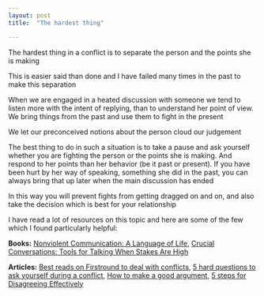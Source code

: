 ```yaml
---
layout: post
title:  "The hardest thing"

---
```


The hardest thing in a conflict is to separate the person and the points she is making

This is easier said than done and I have failed many times in the past to make this separation

When we are engaged in a heated discussion with someone we tend to listen more with the intent of replying, than to understand her point of view. We bring things from the past and use them to fight in the present

We let our preconceived notions about the person cloud our judgement

The best thing to do in such a situation is to take a pause and ask yourself whether you are fighting the person or the points she is making. And respond to her points than her behavior (be it past or present). If you have been hurt by her way of speaking, something she did in the past, you can always bring that up later when the main discussion has ended

In this way you will prevent fights from getting dragged on and on, and also take the decision which is best for your relationship

I have read a lot of resources on this topic and here are some of the few which I found particularly helpful:

**Books:** [Nonviolent Communication: A Language of Life](https://manassaloi.com/booksummaries/2016/05/10/nonviolent-communication-marshall-rosenberg.html), [Crucial Conversations: Tools for Talking When Stakes Are High](https://manassaloi.com/booksummaries/2016/05/09/crucial-conversations-kerry-patterson.html)

**Articles:** [Best reads on Firstround to deal with conflicts](https://firstround.com/review/our-6-must-reads-for-cutting-through-conflict-and-tough-conversations/), [5 hard questions to ask yourself during a conflict](https://medium.com/the-year-of-the-looking-glass/5-hard-questions-to-ask-yourself-during-a-conflict-f4a91bab347a), [How to make a good argument](https://medium.com/@ameet/the-5-principles-of-good-argument-63d394ca3051), [5 steps for Disagreeing Effectively](https://medium.com/@joulee/5-steps-for-disagreeing-effectively-9d745ce0dbb4)
